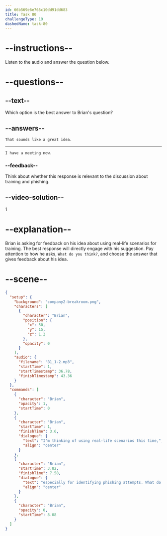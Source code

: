 ```yaml
---
id: 66b569e6e765c10dd91dd683
title: Task 80
challengeType: 19
dashedName: task-80
---
```

<!--
AUDIO REFERENCE:
Brian: I'm thinking of using real-life scenarios this time, especially for identifying phishing attempts. What do you think?
-->

<!-- SPEAKING -->

# --instructions--

Listen to the audio and answer the question below.

# --questions--

## --text--

Which option is the best answer to Brian's question?

## --answers--

`That sounds like a great idea.`

---

`I have a meeting now.`

### --feedback--

Think about whether this response is relevant to the discussion about training and phishing.

## --video-solution--

1

# --explanation--

Brian is asking for feedback on his idea about using real-life scenarios for training. The best response will directly engage with his suggestion. Pay attention to how he asks, `What do you think?`, and choose the answer that gives feedback about his idea.

# --scene--

```json
{
  "setup": {
    "background": "company2-breakroom.png",
    "characters": [
      {
        "character": "Brian",
        "position": {
          "x": 50,
          "y": 15,
          "z": 1.2
        },
        "opacity": 0
      }
    ],
    "audio": {
      "filename": "B1_1-2.mp3",
      "startTime": 1,
      "startTimestamp": 36.78,
      "finishTimestamp": 43.36
    }
  },
  "commands": [
    {
      "character": "Brian",
      "opacity": 1,
      "startTime": 0
    },
    {
      "character": "Brian",
      "startTime": 1,
      "finishTime": 3.6,
      "dialogue": {
        "text": "I'm thinking of using real-life scenarios this time,",
        "align": "center"
      }
    },
    {
      "character": "Brian",
      "startTime": 3.82,
      "finishTime": 7.58,
      "dialogue": {
        "text": "especially for identifying phishing attempts. What do you think?",
        "align": "center"
      }
    },
    {
      "character": "Brian",
      "opacity": 0,
      "startTime": 8.08
    }
  ]
}
```
